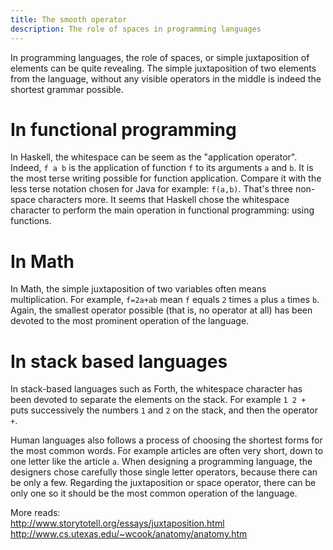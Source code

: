 ```yaml
---
title: The smooth operator 
description: The role of spaces in programming languages
---
```


In programming languages, the role of spaces, or simple juxtaposition of elements can be quite revealing.
The simple juxtaposition of two elements from the language, without any visible operators in the middle is indeed the shortest grammar possible.

In functional programming
=========================

In Haskell, the whitespace can be seem as the "application operator".
Indeed, `f a b` is the application of function `f` to its arguments `a` and `b`.
It is the most terse writing possible for function application.
Compare it with the less terse notation chosen for Java for example: `f(a,b)`.
That's three non-space characters more.
It seems that Haskell chose the whitespace character to perform the main operation in functional programming: using functions.
 
In Math
=======

In Math, the simple juxtaposition of two variables often means multiplication.
For example, `f=2a+ab` mean `f` equals `2` times `a` plus `a` times `b`.
Again, the smallest operator possible (that is, no operator at all) has been devoted to the most prominent operation of the language.
 
In stack based languages
========================

In stack-based languages such as Forth, the whitespace character has been devoted to separate the elements on the stack.
For example `1 2 +` puts successively the numbers `1` and `2` on the stack, and then the operator `+`.

Human languages also follows a process of choosing the shortest forms for the most common words.
For example articles are often very short, down to one letter like the article `a`.
When designing a programming language, the designers chose carefully those single letter operators, because there can be only a few.
Regarding the juxtaposition or space operator, there can be only one so it should be the most common operation of the language.


More reads:    
http://www.storytotell.org/essays/juxtaposition.html    
http://www.cs.utexas.edu/~wcook/anatomy/anatomy.htm    
